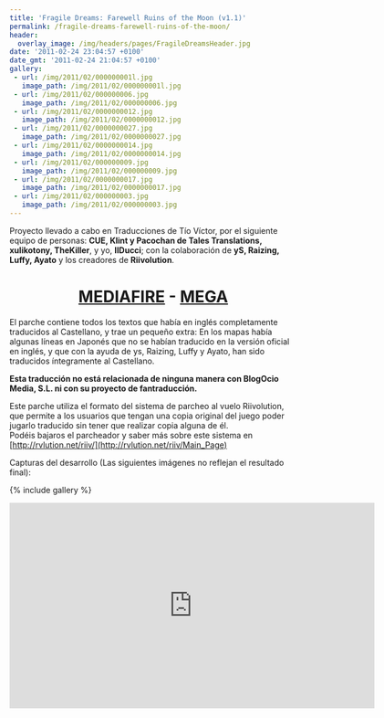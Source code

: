 ```yaml
---
title: 'Fragile Dreams: Farewell Ruins of the Moon (v1.1)'
permalink: /fragile-dreams-farewell-ruins-of-the-moon/
header:
  overlay_image: /img/headers/pages/FragileDreamsHeader.jpg
date: '2011-02-24 23:04:57 +0100'
date_gmt: '2011-02-24 21:04:57 +0100'
gallery:
 - url: /img/2011/02/000000001l.jpg
   image_path: /img/2011/02/000000001l.jpg
 - url: /img/2011/02/000000006.jpg
   image_path: /img/2011/02/000000006.jpg
 - url: /img/2011/02/0000000012.jpg
   image_path: /img/2011/02/0000000012.jpg
 - url: /img/2011/02/0000000027.jpg
   image_path: /img/2011/02/0000000027.jpg
 - url: /img/2011/02/0000000014.jpg
   image_path: /img/2011/02/0000000014.jpg
 - url: /img/2011/02/000000009.jpg
   image_path: /img/2011/02/000000009.jpg
 - url: /img/2011/02/0000000017.jpg
   image_path: /img/2011/02/0000000017.jpg
 - url: /img/2011/02/000000003.jpg
   image_path: /img/2011/02/000000003.jpg
---
```

Proyecto llevado a cabo en Traducciones de Tío Víctor, por el siguiente equipo de personas: 
**CUE, Klint y Pacochan de Tales Translations, xulikotony, TheKiller**, y yo, **IlDucci**; 
con la colaboración de **yS, Raizing, Luffy, Ayato** y los creadores de **Riivolution**.

<h1 style="text-align: center;"><strong><a href="http://www.mediafire.com/download/eva1brhnodvb53d/FragileDreamsESP11.7z">MEDIAFIRE</a> - <a href="https://mega.nz/#!QUlSnawK!VPhIxEUNwvN7ZNaXmSL1uhB1nqm_ph6bscwnt-WWNC4">MEGA</a></strong></h1>

El parche contiene todos los textos que había en inglés completamente traducidos al Castellano, 
y trae un pequeño extra: En los mapas había algunas líneas en Japonés que no se habían traducido 
en la versión oficial en inglés, y que con la ayuda de ys, Raizing, Luffy y Ayato, han sido 
traducidos íntegramente al Castellano.

**Esta traducción no está relacionada de ninguna manera con BlogOcio Media, S.L. ni con su 
proyecto de fantraducción.**

Este parche utiliza el formato del sistema de parcheo al vuelo Riivolution, que permite a los 
usuarios que tengan una copia original del juego poder jugarlo traducido sin tener que realizar 
copia alguna de él.  
Podéis bajaros el parcheador y saber más sobre este sistema en [http://rvlution.net/riiv/](http://rvlution.net/riiv/Main_Page)

Capturas del desarrollo (Las siguientes imágenes no reflejan el resultado final):

{% include gallery %}

<center><iframe width="640" height="360" src="https://www.youtube-nocookie.com/embed/Zp8ARS8fqxw?rel=0" frameborder="0" allow="accelerometer; autoplay; encrypted-media; gyroscope; picture-in-picture" allowfullscreen></iframe></center>
